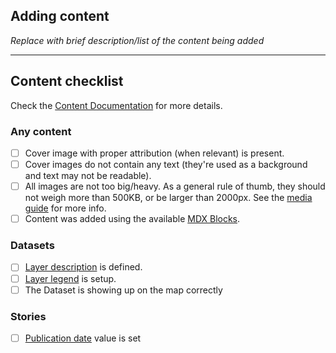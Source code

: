 ## Adding content

_Replace with brief description/list of the content being added_

---

## Content checklist

Check the [Content Documentation](https://github.com/NASA-IMPACT/veda-ui/blob/main/docs/content/CONTENT.md) for more details.

### Any content
- [ ] Cover image with proper attribution (when relevant) is present.
- [ ] Cover images do not contain any text (they're used as a background and text may not be readable).
- [ ] All images are not too big/heavy. As a general rule of thumb, they should not weigh more than 500KB, or be larger than 2000px. See the [media guide](https://github.com/NASA-IMPACT/veda-ui/blob/main/docs/content/frontmatter/media.md#media) for more info.
- [ ] Content was added using the available [MDX Blocks](https://github.com/NASA-IMPACT/veda-ui/blob/main/docs/content/MDX_BLOCKS.md).

### Datasets
- [ ] [Layer description](https://github.com/NASA-IMPACT/veda-ui/blob/main/docs/content/frontmatter/layer.md#properties) is defined.
- [ ] [Layer legend](https://github.com/NASA-IMPACT/veda-ui/blob/main/docs/content/frontmatter/layer.md#legend) is setup.
- [ ] The Dataset is showing up on the map correctly

### Stories
- [ ] [Publication date](https://github.com/NASA-IMPACT/veda-ui/blob/main/docs/content/CONTENT.md#stories) value is set
